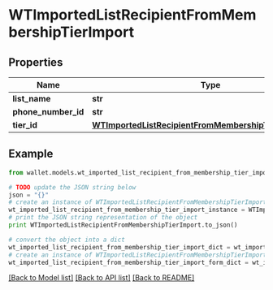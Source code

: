 # WTImportedListRecipientFromMembershipTierImport


## Properties

Name | Type | Description | Notes
------------ | ------------- | ------------- | -------------
**list_name** | **str** |  | 
**phone_number_id** | **str** |  | 
**tier_id** | [**WTImportedListRecipientFromMembershipTierImportTierID**](WTImportedListRecipientFromMembershipTierImportTierID.md) |  | 

## Example

```python
from wallet.models.wt_imported_list_recipient_from_membership_tier_import import WTImportedListRecipientFromMembershipTierImport

# TODO update the JSON string below
json = "{}"
# create an instance of WTImportedListRecipientFromMembershipTierImport from a JSON string
wt_imported_list_recipient_from_membership_tier_import_instance = WTImportedListRecipientFromMembershipTierImport.from_json(json)
# print the JSON string representation of the object
print WTImportedListRecipientFromMembershipTierImport.to_json()

# convert the object into a dict
wt_imported_list_recipient_from_membership_tier_import_dict = wt_imported_list_recipient_from_membership_tier_import_instance.to_dict()
# create an instance of WTImportedListRecipientFromMembershipTierImport from a dict
wt_imported_list_recipient_from_membership_tier_import_form_dict = wt_imported_list_recipient_from_membership_tier_import.from_dict(wt_imported_list_recipient_from_membership_tier_import_dict)
```
[[Back to Model list]](../README.md#documentation-for-models) [[Back to API list]](../README.md#documentation-for-api-endpoints) [[Back to README]](../README.md)


